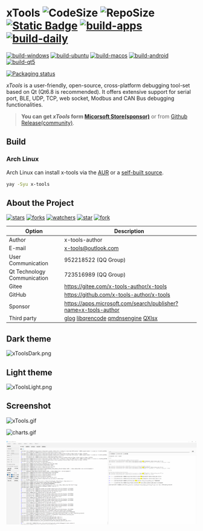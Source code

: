 # xTools ![CodeSize](https://img.shields.io/github/languages/code-size/x-tools-author/x-tools) ![RepoSize](https://img.shields.io/github/repo-size/x-tools-author/x-tools) [![Static Badge](https://img.shields.io/badge/sponsor-Microsoft_Sotre-blue)](https://apps.microsoft.com/detail/9p29h1ndnkbb) [![build-apps](https://github.com/x-tools-author/x-tools/actions/workflows/build-apps.yml/badge.svg)](https://github.com/x-tools-author/x-tools/actions/workflows/build-apps.yml) [![build-daily](https://github.com/x-tools-author/x-tools/actions/workflows/build-daily.yml/badge.svg)](https://github.com/x-tools-author/x-tools/actions/workflows/build-daily.yml)

[![build-windows](https://github.com/x-tools-author/x-tools/actions/workflows/build-windows.yml/badge.svg)](https://github.com/x-tools-author/x-tools/actions/workflows/build-windows.yml)
[![build-ubuntu](https://github.com/x-tools-author/x-tools/actions/workflows/build-ubuntu.yml/badge.svg)](https://github.com/x-tools-author/x-tools/actions/workflows/build-ubuntu.yml)
[![build-macos](https://github.com/x-tools-author/x-tools/actions/workflows/build-macos.yml/badge.svg)](https://github.com/x-tools-author/x-tools/actions/workflows/build-macos.yml)
[![build-android](https://github.com/x-tools-author/x-tools/actions/workflows/build-android.yml/badge.svg)](https://github.com/x-tools-author/x-tools/actions/workflows/build-android.yml)
[![build-qt5](https://github.com/x-tools-author/x-tools/actions/workflows/build-qt5.yml/badge.svg)](https://github.com/x-tools-author/x-tools/actions/workflows/build-qt5.yml)

[![Packaging status](https://repology.org/badge/vertical-allrepos/x-tools.svg)](https://repology.org/project/x-tools/versions)

*xTools* is a user-friendly, open-source, cross-platform debugging tool-set based on Qt (Qt6.8 is recommended). It offers extensive support for serial port, BLE, UDP, TCP, web socket, Modbus and CAN Bus debugging functionalities.

> **You can get *xTools* form [Micorsoft Store(sponsor)](https://www.microsoft.com/store/apps/9P29H1NDNKBB)** or from [Github Release(community)](https://github.com/x-tools-author/x-tools/releases).

## Build

### Arch Linux

Arch Linux can install x-tools via the [AUR](https://aur.archlinux.org/packages/x-tools) or a [self-built source](https://github.com/taotieren/aur-repo).

```bash
yay -Syu x-tools
```

## About the Project

<!--https://sdpro.top/blog/html/article/1016.html-->
[![stars](https://img.shields.io/github/stars/x-tools-author/x-tools?style=social)](https://img.shields.io/github/stars/x-tools-author/x-tools?style=social)
[![forks](https://img.shields.io/github/forks/x-tools-author/x-tools?style=social)](https://img.shields.io/github/forks/x-tools-author/x-tools?style=social)
[![watchers](https://img.shields.io/github/watchers/x-tools-author/x-tools?style=social)](https://img.shields.io/github/watchers/x-tools-author/x-tools?style=social)
[![star](https://gitee.com/x-tools-author/x-tools/badge/star.svg?theme=dark)](https://gitee.com/x-tools-author/x-tools/stargazers)
[![fork](https://gitee.com/x-tools-author/x-tools/badge/fork.svg?theme=dark)](https://gitee.com/x-tools-author/x-tools/members)

|Option|Description|
|---|---|
|Author|x-tools-author|
|E-mail|<x-tools@outlook.com>|
|User Communication| 952218522 (QQ Group)|
|Qt Technology Communication|723516989 (QQ Group)|
|Gitee| <https://gitee.com/x-tools-author/x-tools>|
|GitHub| <https://github.com/x-tools-author/x-tools>|
|Sponsor|<https://apps.microsoft.com/search/publisher?name=x-tools-author>|
|Third party|[glog](https://github.com/google/glog) [libqrencode](https://github.com/fukuchi/libqrencode) [qmdnsengine](https://github.com/nitroshare/qmdnsengine) [QXlsx](https://github.com/QtExcel/QXlsx)|

## Dark theme

![xToolsDark.png](res/images/dark.png)

## Light theme

![xToolsLight.png](res/images/light.png)

## Screenshot

![xTools.gif](res/images/xtools.gif)

![charts.gif](res/images/charts.gif)

![search.gif](res/images/search.png)
